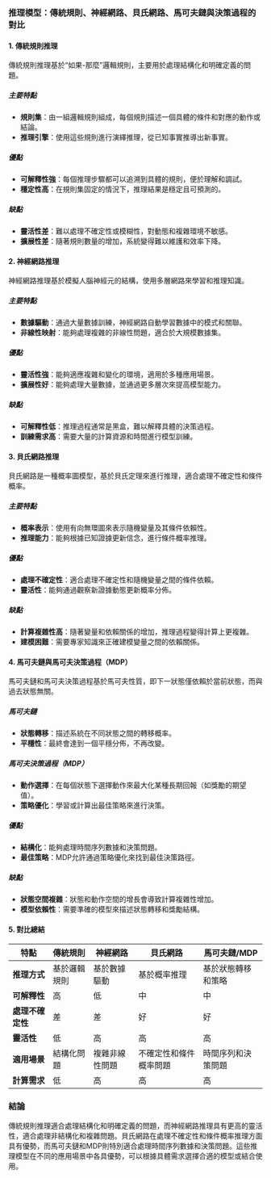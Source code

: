 ### **推理模型：傳統規則、神經網路、貝氏網路、馬可夫鏈與決策過程的對比**

#### 1. **傳統規則推理**

傳統規則推理基於“如果-那麼”邏輯規則，主要用於處理結構化和明確定義的問題。

##### **主要特點**
- **規則集**：由一組邏輯規則組成，每個規則描述一個具體的條件和對應的動作或結論。
- **推理引擎**：使用這些規則進行演繹推理，從已知事實推導出新事實。

##### **優點**
- **可解釋性強**：每個推理步驟都可以追溯到具體的規則，便於理解和調試。
- **穩定性高**：在規則集固定的情況下，推理結果是穩定且可預測的。

##### **缺點**
- **靈活性差**：難以處理不確定性或模糊性，對動態和複雜環境不敏感。
- **擴展性差**：隨著規則數量的增加，系統變得難以維護和效率下降。

#### 2. **神經網路推理**

神經網路推理基於模擬人腦神經元的結構，使用多層網路來學習和推理知識。

##### **主要特點**
- **數據驅動**：通過大量數據訓練，神經網路自動學習數據中的模式和關聯。
- **非線性映射**：能夠處理複雜的非線性問題，適合於大規模數據集。

##### **優點**
- **靈活性強**：能夠適應複雜和變化的環境，適用於多種應用場景。
- **擴展性好**：能夠處理大量數據，並通過更多層次來提高模型能力。

##### **缺點**
- **可解釋性低**：推理過程通常是黑盒，難以解釋具體的決策過程。
- **訓練需求高**：需要大量的計算資源和時間進行模型訓練。

#### 3. **貝氏網路推理**

貝氏網路是一種概率圖模型，基於貝氏定理來進行推理，適合處理不確定性和條件概率。

##### **主要特點**
- **概率表示**：使用有向無環圖來表示隨機變量及其條件依賴性。
- **推理能力**：能夠根據已知證據更新信念，進行條件概率推理。

##### **優點**
- **處理不確定性**：適合處理不確定性和隨機變量之間的條件依賴。
- **靈活性**：能夠通過觀察新證據動態更新概率分佈。

##### **缺點**
- **計算複雜性高**：隨著變量和依賴關係的增加，推理過程變得計算上更複雜。
- **建模困難**：需要專家知識來正確建模變量之間的依賴關係。

#### 4. **馬可夫鏈與馬可夫決策過程（MDP）**

馬可夫鏈和馬可夫決策過程基於馬可夫性質，即下一狀態僅依賴於當前狀態，而與過去狀態無關。

##### **馬可夫鏈**
- **狀態轉移**：描述系統在不同狀態之間的轉移概率。
- **平穩性**：最終會達到一個平穩分佈，不再改變。

##### **馬可夫決策過程（MDP）**
- **動作選擇**：在每個狀態下選擇動作來最大化某種長期回報（如獎勵的期望值）。
- **策略優化**：學習或計算出最佳策略來進行決策。

##### **優點**
- **結構化**：能夠處理時間序列數據和決策問題。
- **最佳策略**：MDP允許通過策略優化來找到最佳決策路徑。

##### **缺點**
- **狀態空間複雜**：狀態和動作空間的增長會導致計算複雜性增加。
- **模型依賴性**：需要準確的模型來描述狀態轉移和獎勵結構。

#### 5. **對比總結**

| **特點**             | **傳統規則**              | **神經網路**                | **貝氏網路**                | **馬可夫鏈/MDP**           |
|--------------------|---------------------------|-----------------------------|-----------------------------|----------------------------|
| **推理方式**         | 基於邏輯規則             | 基於數據驅動                | 基於概率推理                | 基於狀態轉移和策略         |
| **可解釋性**         | 高                        | 低                          | 中                          | 中                         |
| **處理不確定性**     | 差                        | 差                          | 好                          | 好                         |
| **靈活性**           | 低                        | 高                          | 高                          | 高                         |
| **適用場景**         | 結構化問題                | 複雜非線性問題              | 不確定性和條件概率問題      | 時間序列和決策問題         |
| **計算需求**         | 低                        | 高                          | 高                          | 高                         |

### **結論**

傳統規則推理適合處理結構化和明確定義的問題，而神經網路推理具有更高的靈活性，適合處理非結構化和複雜問題。貝氏網路在處理不確定性和條件概率推理方面具有優勢，而馬可夫鏈和MDP則特別適合處理時間序列數據和決策問題。這些推理模型在不同的應用場景中各具優勢，可以根據具體需求選擇合適的模型或結合使用。